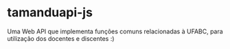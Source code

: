 # tamanduapi-js
Uma Web API que implementa funções comuns relacionadas à UFABC, para utilização dos docentes e discentes :)
